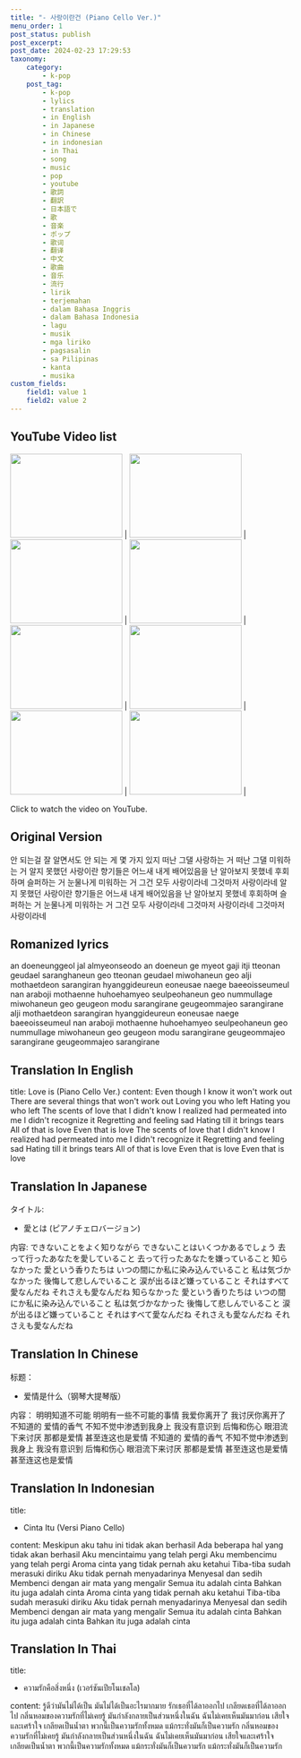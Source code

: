 ```yaml
---
title: "- 사랑이란건 (Piano Cello Ver.)"
menu_order: 1
post_status: publish
post_excerpt: 
post_date: 2024-02-23 17:29:53
taxonomy:
    category:
        - k-pop
    post_tag:
        - k-pop
        - lylics
        - translation
        - in English
        - in Japanese
        - in Chinese
        - in indonesian
        - in Thai
        - song
        - music
        - pop
        - youtube
        - 歌詞
        - 翻訳
        - 日本語で
        - 歌
        - 音楽
        - ポップ
        - 歌词
        - 翻译
        - 中文
        - 歌曲
        - 音乐
        - 流行
        - lirik
        - terjemahan
        - dalam Bahasa Inggris
        - dalam Bahasa Indonesia
        - lagu
        - musik
        - mga liriko
        - pagsasalin
        - sa Pilipinas
        - kanta
        - musika
custom_fields:
    field1: value 1
    field2: value 2
---
```


## YouTube Video list
 [<img src='http://img.youtube.com/vi/OJyLLeT9LAA/0.jpg' width='200' height='150'>](https://youtu.be/OJyLLeT9LAA) | [<img src='http://img.youtube.com/vi/vwC5_4g2XRc/0.jpg' width='200' height='150'>](https://youtu.be/vwC5_4g2XRc) | [<img src='http://img.youtube.com/vi/Hb2_trW0nLs/0.jpg' width='200' height='150'>](https://youtu.be/Hb2_trW0nLs) | [<img src='http://img.youtube.com/vi/_ckWenl_aPM/0.jpg' width='200' height='150'>](https://youtu.be/_ckWenl_aPM) | [<img src='http://img.youtube.com/vi/e5yVCW61Rb4/0.jpg' width='200' height='150'>](https://youtu.be/e5yVCW61Rb4) |
 [<img src='http://img.youtube.com/vi/IimuciREzW8/0.jpg' width='200' height='150'>](https://youtu.be/IimuciREzW8) | [<img src='http://img.youtube.com/vi/a43Q7DdFkGA/0.jpg' width='200' height='150'>](https://youtu.be/a43Q7DdFkGA) | [<img src='http://img.youtube.com/vi/MKtgzdumWjI/0.jpg' width='200' height='150'>](https://youtu.be/MKtgzdumWjI) |

Click to watch the video on YouTube.
## Original Version
안 되는걸 잘 알면서도 
안 되는 게 몇 가지 있지 
떠난 그댈 사랑하는 거 
떠난 그댈 미워하는 거 
알지 못했던 
사랑이란 향기들은 
어느새 내게 배어있음을 
난 알아보지 못했네 
후회하며 슬퍼하는 거 
눈물나게 미워하는 거 
그건 모두 사랑이라네 
그것마저 사랑이라네 
알지 못했던 
사랑이란 향기들은 
어느새 내게 배어있음을 
난 알아보지 못했네 
후회하며 슬퍼하는 거 
눈물나게 미워하는 거 
그건 모두 사랑이라네 
그것마저 사랑이라네 
그것마저 사랑이라네 



## Romanized lyrics
an doeneunggeol jal almyeonseodo 
an doeneun ge myeot gaji itji 
tteonan geudael saranghaneun geo 
tteonan geudael miwohaneun geo 
alji mothaetdeon 
sarangiran hyanggideureun 
eoneusae naege baeeoisseumeul 
nan araboji mothaenne 
huhoehamyeo seulpeohaneun geo 
nummullage miwohaneun geo 
geugeon modu sarangirane 
geugeommajeo sarangirane 
alji mothaetdeon 
sarangiran hyanggideureun 
eoneusae naege baeeoisseumeul 
nan araboji mothaenne 
huhoehamyeo seulpeohaneun geo 
nummullage miwohaneun geo 
geugeon modu sarangirane 
geugeommajeo sarangirane 
geugeommajeo sarangirane 



## Translation In English
title: Love is (Piano Cello Ver.)
content:
Even though I know it won't work out
There are several things that won't work out
Loving you who left
Hating you who left
The scents of love that I didn't know
I realized had permeated into me
I didn't recognize it
Regretting and feeling sad
Hating till it brings tears
All of that is love
Even that is love
The scents of love that I didn't know
I realized had permeated into me
I didn't recognize it
Regretting and feeling sad
Hating till it brings tears
All of that is love
Even that is love
Even that is love
## Translation In Japanese
タイトル: 
- 愛とは (ピアノチェロバージョン)

内容:
できないことをよく知りながら
できないことはいくつかあるでしょう
去って行ったあなたを愛していること
去って行ったあなたを嫌っていること
知らなかった
愛という香りたちは
いつの間にか私に染み込んでいること
私は気づかなかった
後悔して悲しんでいること
涙が出るほど嫌っていること
それはすべて愛なんだね
それさえも愛なんだね
知らなかった
愛という香りたちは
いつの間にか私に染み込んでいること
私は気づかなかった
後悔して悲しんでいること
涙が出るほど嫌っていること
それはすべて愛なんだね
それさえも愛なんだね
それさえも愛なんだね
## Translation In Chinese
标题：
- 爱情是什么（钢琴大提琴版）

内容：
明明知道不可能
明明有一些不可能的事情
我爱你离开了
我讨厌你离开了
不知道的
爱情的香气
不知不觉中渗透到我身上
我没有意识到
后悔和伤心
眼泪流下来讨厌
那都是爱情
甚至连这也是爱情
不知道的
爱情的香气
不知不觉中渗透到我身上
我没有意识到
后悔和伤心
眼泪流下来讨厌
那都是爱情
甚至连这也是爱情
甚至连这也是爱情
## Translation In Indonesian
title: 
- Cinta Itu (Versi Piano Cello)

content: 
Meskipun aku tahu ini tidak akan berhasil
Ada beberapa hal yang tidak akan berhasil
Aku mencintaimu yang telah pergi
Aku membencimu yang telah pergi
Aroma cinta yang tidak pernah aku ketahui
Tiba-tiba sudah merasuki diriku
Aku tidak pernah menyadarinya
Menyesal dan sedih
Membenci dengan air mata yang mengalir
Semua itu adalah cinta
Bahkan itu juga adalah cinta
Aroma cinta yang tidak pernah aku ketahui
Tiba-tiba sudah merasuki diriku
Aku tidak pernah menyadarinya
Menyesal dan sedih
Membenci dengan air mata yang mengalir
Semua itu adalah cinta
Bahkan itu juga adalah cinta
Bahkan itu juga adalah cinta
## Translation In Thai
title: 
- ความรักคือสิ่งหนึ่ง (เวอร์ชันเปียโนเชลโล)

content:
รู้ดีว่ามันไม่ได้เป็น
มันไม่ได้เป็นอะไรมากมาย
รักเธอที่ได้ลาออกไป
เกลียดเธอที่ได้ลาออกไป
กลิ่นหอมของความรักที่ไม่เคยรู้
มันกำลังกลายเป็นส่วนหนึ่งในฉัน
ฉันไม่เคยเห็นมันมาก่อน
เสียใจและเศร้าใจ
เกลียดเป็นน้ำตา
พวกนี้เป็นความรักทั้งหมด
แม้กระทั่งมันก็เป็นความรัก
กลิ่นหอมของความรักที่ไม่เคยรู้
มันกำลังกลายเป็นส่วนหนึ่งในฉัน
ฉันไม่เคยเห็นมันมาก่อน
เสียใจและเศร้าใจ
เกลียดเป็นน้ำตา
พวกนี้เป็นความรักทั้งหมด
แม้กระทั่งมันก็เป็นความรัก
แม้กระทั่งมันก็เป็นความรัก
